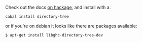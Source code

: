 Check out the docs [on hackage](http://hackage.haskell.org/package/directory-tree), 
and install with a:

    cabal install directory-tree

or if you're on debian it looks like there are packages available:

    $ apt-get install libghc-directory-tree-dev
